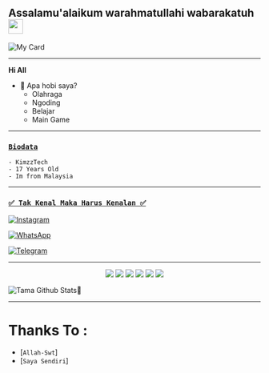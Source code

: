 ## Assalamu'alaikum warahmatullahi wabarakatuh <img src="https://github.com/TheDudeThatCode/TheDudeThatCode/blob/master/Assets/Hi.gif" width="29px"> 


  
![My Card ](https://cardivo.vercel.app/api?name=Kimzz%20Hosting%20&description="Hello%20guys"&image=https://l.top4top.io/p_2304dljon0.png&backgroundColor=%23ecf0f1&instagram=@_2.7_06%20&github=kimzzstore&whatsapp=+60146351257&pattern=leaf&colorPattern=%23eaeaea)

---

**Hi All**


- 🌱 Apa hobi saya?
  - Olahraga
  - Ngoding
  - Belajar
  - Main Game

---

### [`Biodata`](https://wa.me/60146351257?text=assalamu'alaikum+bang) 

```
- KimzzTech
- 17 Years Old
- Im from Malaysia
```

---

### [`✅ Tak Kenal Maka Harus Kenalan ✅`](https://msha.ke/incbot_official)

 [![Instagram](https://img.shields.io/badge/Instagram-ff63f0?style=for-the-badge&logo=instagram&logoColor=white)](https://instagram.com/kimzz.store)

 [![WhatsApp](https://img.shields.io/badge/WhatsApp-25D366?style=for-the-badge&logo=whatsapp&logoColor=white)](https://wa.me/0146351257)

 [![Telegram](https://img.shields.io/badge/Telegram-009bff?style=for-the-badge&logo=telegram&logoColor=white)](https://t.me/kimzzstore)
 
 ---
 
<p align="center">
  <img src="https://img.shields.io/badge/-JavaScript-black?style=flat-square&logo=javascript" />
  <img src="https://img.shields.io/badge/-Node.js-black?style=flat-square&logo=Node.js" />
  <img src="https://img.shields.io/badge/-HTML5-black?style=flat-square&logo=html5&logoColor=e34f26" />
  <img src="https://img.shields.io/badge/-CSS3-black?style=flat-square&logo=css3&logoColor=1572b6" />
  <img src="https://img.shields.io/badge/-Git-black?style=flat-square&logo=git" />
  <img src="https://img.shields.io/badge/-GitHub-black?style=flat-square&logo=github" /> <br>

  
![Tama Github Stats🚀](https://github-readme-stats.vercel.app/api?username=Kimzzstore&show_icons=true&theme=tokyonight)
  
  ---
  
  # Thanks To :
  
* [`Allah-Swt`]
* [`Saya Sendiri`]
  
<!---
kimzzstore1/readme is a ✨ special ✨ repository because its `README.md` (this file) appears on your GitHub profile.
You can click the Preview link to take a look at your changes.
--->
